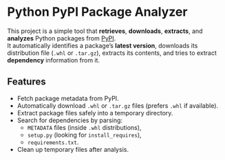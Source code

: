 # Python PyPI Package Analyzer

This project is a simple tool that **retrieves**, **downloads**, **extracts**, and **analyzes** Python packages from [PyPI](https://pypi.org/).  
It automatically identifies a package’s **latest version**, downloads its distribution file (`.whl` or `.tar.gz`), extracts its contents, and tries to extract **dependency** information from it.

## Features
- Fetch package metadata from PyPI.
- Automatically download `.whl` or `.tar.gz` files (prefers `.whl` if available).
- Extract package files safely into a temporary directory.
- Search for dependencies by parsing:
  - `METADATA` files (inside `.whl` distributions),
  - `setup.py` (looking for `install_requires`),
  - `requirements.txt`.
- Clean up temporary files after analysis.
